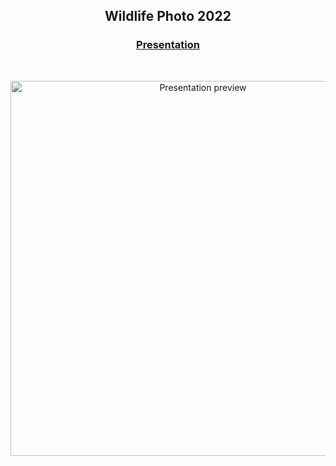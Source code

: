 
<h2 align="center">Wildlife Photo 2022</h2>

<h3 align="center">
    <a href="https://damikun.github.io/wildlife">Presentation</a>
</h3>

<br/>

<p align="center">
  <img width="600" src="./preview_presentation.gif" alt="Presentation preview" >
</p>
